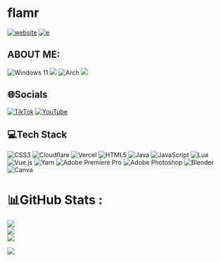 # flamr
[![website](https://img.shields.io/badge/-Website-informational?logo=firefox&style=for-the-badge&logoColor=ff9117&color=ea5e00&labelColor=ffffff 'website')](https://img.shields.io/badge/-Website-informational?logo=firefox&style=for-the-badge&logoColor=ff9117&color=ea5e00&labelColor=ffffff) [![e](https://img.shields.io/badge/-Modrinth-informational?logo=modrinth&style=for-the-badge&logoColor=00661f&color=00661f&labelColor=000000)](https://modrinth.com/organization/flamin-creations)
## ABOUT ME:
![Windows 11](https://img.shields.io/badge/Windows%2011-%230079d5.svg?style=for-the-badge&logo=Windows%2011&logoColor=white) ![](https://img.shields.io/badge/-&-informational?logo=&style=for-the-badge&logoColor=000000&color=000000&labelColor=000000) ![Arch](https://img.shields.io/badge/Arch%20Linux-1793D1?logo=arch-linux&logoColor=fff&style=for-the-badge) ![](https://img.shields.io/badge/-user-informational?logo=&style=for-the-badge&logoColor=000000&color=b96100&labelColor=000000)

## 🌐Socials
[![TikTok](https://img.shields.io/badge/TikTok-%23000000.svg?logo=TikTok&logoColor=white)](https://tiktok.com/@flamershorts) [![YouTube](https://img.shields.io/badge/YouTube-%23FF0000.svg?logo=YouTube&logoColor=white)](https://youtube.com/c/flam_r) 

## 💻Tech Stack
![CSS3](https://img.shields.io/badge/css3-%231572B6.svg?style=for-the-badge&logo=css3&logoColor=white) ![Cloudflare](https://img.shields.io/badge/Cloudflare-F38020?style=for-the-badge&logo=Cloudflare&logoColor=white) ![Vercel](https://img.shields.io/badge/vercel-%23000000.svg?style=for-the-badge&logo=vercel&logoColor=white) ![HTML5](https://img.shields.io/badge/html5-%23E34F26.svg?style=for-the-badge&logo=html5&logoColor=white) ![Java](https://img.shields.io/badge/java-%23ED8B00.svg?style=for-the-badge&logo=java&logoColor=white) ![JavaScript](https://img.shields.io/badge/javascript-%23323330.svg?style=for-the-badge&logo=javascript&logoColor=%23F7DF1E) ![Lua](https://img.shields.io/badge/lua-%232C2D72.svg?style=for-the-badge&logo=lua&logoColor=white) ![Vue.js](https://img.shields.io/badge/vuejs-%2335495e.svg?style=for-the-badge&logo=vuedotjs&logoColor=%234FC08D) ![Yarn](https://img.shields.io/badge/yarn-%232C8EBB.svg?style=for-the-badge&logo=yarn&logoColor=white) ![Adobe Premiere Pro](https://img.shields.io/badge/Adobe%20Premiere%20Pro-9999FF.svg?style=for-the-badge&logo=Adobe%20Premiere%20Pro&logoColor=white) ![Adobe Photoshop](https://img.shields.io/badge/adobephotoshop-%2331A8FF.svg?style=for-the-badge&logo=adobephotoshop&logoColor=white) ![Blender](https://img.shields.io/badge/blender-%23F5792A.svg?style=for-the-badge&logo=blender&logoColor=white) ![Canva](https://img.shields.io/badge/Canva-%2300C4CC.svg?style=for-the-badge&logo=Canva&logoColor=white)
# 📊GitHub Stats :
![](https://github-readme-stats.vercel.app/api?username=flamrxd&theme=merko&hide_border=false&include_all_commits=true&count_private=true)<br/>
![](https://github-readme-streak-stats.herokuapp.com/?user=flamrxd&theme=merko&hide_border=false)<br/>
![](https://github-readme-stats.vercel.app/api/top-langs/?username=flamrxd&theme=merko&hide_border=false&include_all_commits=true&count_private=true&layout=compact)

![](https://quotes-github-readme.vercel.app/api?type=horizontal&theme=dark)
